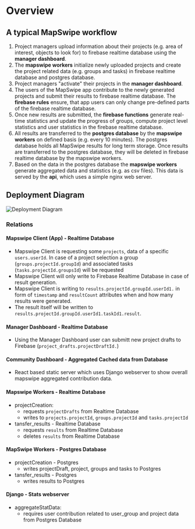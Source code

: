 # Overview
## A typical MapSwipe workflow

1. Project managers upload information about their projects (e.g. area of interest, objects to look for) to firebase realtime database using the **manager dashboard**.
2. The **mapswipe workers** initialize newly uploaded projects and create the project related data (e.g. groups and tasks) in firebase realtime database and postgres database.
3. Project managers "activate" their projects in the **manager dashboard**.
4. The users of the MapSwipe app contribute to the newly generated projects and submit their results to firebase realtime database. The **firebase rules** ensure, that app users can only change pre-defined parts of the firebase realtime database.
5. Once new results are submitted, the **firebase functions** generate real-time statistics and update the progress of groups, compute project level statistics and user statistics in the firebase realtime database.
6. All results are transferred to the **postgres database** by the **mapswipe workers** on defined basis (e.g. every 10 minutes). The postgres database holds all MapSwipe results for long term storage. Once results are transferred to the postgres database, they will be deleted in firebase realtime database by the mapswipe workers.
7. Based on the data in the postgres database the **mapswipe workers** generate aggregated data and statistics (e.g. as csv files). This data is served by the **api**, which uses a simple nginx web server.

## Deployment Diagram

![Deployment Diagram](/_static/img/deployment_diagram.png)

### Relations

#### Mapswipe Client (App) - Realtime Database
- Mapswipe Client is requesting some `projects`, data of a specific `users.userId`. In case of a project selection a group (`groups.projectId.groupId`) and associated tasks (`tasks.projectId.groupsId`) will be requested
- Mapswipe Client will only write to Firebase Realtime Database in case of result generation.
- Mapswipe Client is writing to `results.projectId.groupId.userId1.` in form of `timestamp` and `resultCount` attributes when and how many results were generated.
- The result itself will be written to `results.projectId.groupId.userId1.taskId1.result`.

#### Manager Dashboard - Realtime Database
- Using the Manager Dashboard user can submitt new project drafts to Firebase (`project_drafts.projectDraftId.`)

#### Community Dashboard - Aggregated Cached data from Database
- React based static server which uses Django webserver to show overall mapswipe aggregated contribution data.

#### Mapswipe Workers - Realtime Database
- projectCreation:
    - requests `projectDrafts` from Realtime Database
    - writes to `projects.projectId`, `groups.projectId` and `tasks.projectId`
- tansfer_results - Realtime Database
    - requests `results` from Realtime Database
    - deletes `results` from Realtime Database

#### MapSwipe Workers - Postgres Database
- projectCreation - Postgres
    - writes projectDraft, project, groups and tasks to Postgres
- tansfer_results - Postgres
    - writes results to Postgres

#### Django - Stats webserver
- aggregateStatData:
    - requires user contribution related to user_group and project data from Postgres Database
